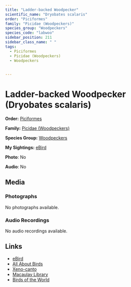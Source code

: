 ```yaml
---
title: "Ladder-backed Woodpecker"
scientific_name: "Dryobates scalaris"
order: "Piciformes"
family: "Picidae (Woodpeckers)"
species_group: "Woodpeckers"
species_code: "labwoo"
sidebar_position: 211
sidebar_class_name: " "
tags: 
  - Piciformes
  - Picidae (Woodpeckers)
  - Woodpeckers
  
  
---
```


# Ladder-backed Woodpecker (Dryobates scalaris)

**Order:** [Piciformes](/tags/piciformes)

**Family:** [Picidae (Woodpeckers)](/tags/picidae-woodpeckers)

**Species Group:** [Woodpeckers](/tags/woodpeckers)

**My Sightings:** [eBird](https://ebird.org/lifelist?r=world&time=life&spp=labwoo)

**Photo**: No 

**Audio**: No

## Media
### Photographs
No photographs available.

### Audio Recordings
No audio recordings available.

## Links
* [eBird](https://ebird.org/species/labwoo) 
* [All About Birds](https://www.allaboutbirds.org/guide/labwoo) 
* [Xeno-canto](https://www.xeno-canto.org/species/dryobates-scalaris) 
* [Macaulay Library](https://search.macaulaylibrary.org/catalog?taxonCode=labwoo&sort=rating_rank_desc)
* [Birds of the World](https://birdsoftheworld.org/bow/species/labwoo)
